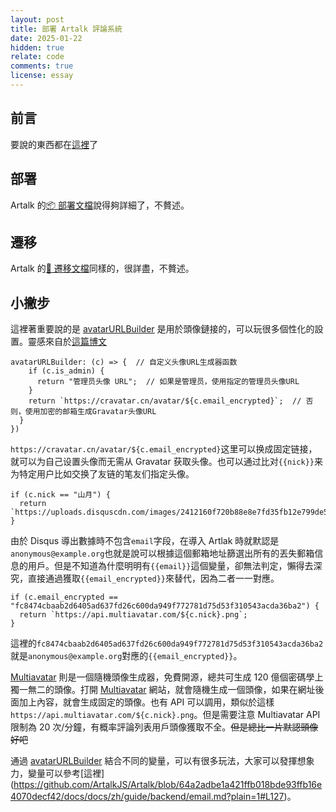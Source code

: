 ```yaml
---
layout: post
title: 部署 Artalk 評論系統
date: 2025-01-22
hidden: true
relate: code
comments: true
license: essay
---
```


## 前言

要說的東西都在[這裡](https://blog.dylanwu.space/2025/01/22/the-achilles-heel-of-static-blogs.html)了

## 部署

Artalk 的[📦 部署文檔](https://artalk.js.org/zh/guide/deploy.html)說得夠詳細了，不贅述。

## 遷移

Artalk 的[🛬 遷移文檔](https://artalk.js.org/zh/guide/transfer.html)同樣的，很詳盡，不贅述。

## 小撇步

這裡著重要說的是 [avatarURLBuilder](https://artalk.js.org/zh/guide/frontend/config.html#avatarurlbuilder)
 是用於頭像鏈接的，可以玩很多個性化的設置。靈感來自於[這篇博文](https://www.richarvin.com/artalk-zi-tuo-guan-ping-lun-xi-tong-da-jian-yu-pei-zhi/#博客引入组件)

```
avatarURLBuilder: (c) => {  // 自定义头像URL生成器函数
    if (c.is_admin) {
      return "管理员头像 URL";  // 如果是管理员，使用指定的管理员头像URL
    }
    return `https://cravatar.cn/avatar/${c.email_encrypted}`;  // 否则，使用加密的邮箱生成Gravatar头像URL
  }
})
```
`https://cravatar.cn/avatar/${c.email_encrypted}`这里可以换成固定链接，就可以为自己设置头像而无需从 Gravatar 获取头像。也可以通过比对`{{nick}}`来为特定用户比如交换了友链的笔友们指定头像。
```
if (c.nick == "山月") {
  return `https://uploads.disquscdn.com/images/2412160f720b88e8e7fd35fb12e799de5ad521d86b164683d3ff79a20b233d78.png`;
}
```

由於 Disqus 導出數據時不包含`email`字段，在導入 Artlak 時就默認是`anonymous@example.org`也就是說可以根據這個郵箱地址篩選出所有的丟失郵箱信息的用戶。但是不知道為什麼明明有`{{email}}`這個變量，卻無法判定，懶得去深究，直接通過獲取`{{email_encrypted}}`來替代，因為二者一一對應。
```
if (c.email_encrypted == "fc8474cbaab2d6405ad637fd26c600da949f772781d75d53f310543acda36ba2") {
  return `https://api.multiavatar.com/${c.nick}.png`;
}
```
這裡的`fc8474cbaab2d6405ad637fd26c600da949f772781d75d53f310543acda36ba2`就是`anonymous@example.org`對應的`{{email_encrypted}}`。

[Multiavatar](https://multiavatar.com/) 則是一個隨機頭像生成器，免費開源，總共可生成 120 億個密碼學上獨一無二的頭像。打開 [Multiavatar](https://multiavatar.com/) 網站，就會隨機生成一個頭像，如果在網址後面加上內容，就會生成固定的頭像。也有 API 可以調用，類似於這樣`https://api.multiavatar.com/${c.nick}.png`。但是需要注意 Multiavatar API 限制為 20 次/分鐘，有概率評論列表用戶頭像獲取不全。<del class="block" title="你知道的太多了" datetime="20250122" ontouchstart=''>但是總比一片默認頭像好吧</del>

通過 [avatarURLBuilder](https://artalk.js.org/zh/guide/frontend/config.html#avatarurlbuilder) 結合不同的變量，可以有很多玩法，大家可以發揮想象力，變量可以參考[這裡]
(https://github.com/ArtalkJS/Artalk/blob/64a2adbe1a421ffb018bde93ffb16e4070decf42/docs/docs/zh/guide/backend/email.md?plain=1#L127)。